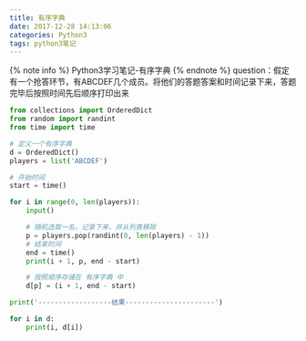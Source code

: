 ```yaml
---
title: 有序字典
date: 2017-12-28 14:13:06
categories: Python3
tags: python3笔记
---
```


{% note info %}
Python3学习笔记-有序字典
{% endnote %}
question：假定有一个抢答环节，有ABCDEF几个成员。将他们的答题答案和时间记录下来，答题完毕后按照时间先后顺序打印出来   
```python
from collections import OrderedDict
from random import randint
from time import time

# 定义一个有序字典
d = OrderedDict()
players = list('ABCDEF')

# 开始时间
start = time()

for i in range(0, len(players)):
    input()

    # 随机选取一名，记录下来，并从列表移除
    p = players.pop(randint(0, len(players) - 1))
    # 结束时间
    end = time()
    print(i + 1, p, end - start)

    # 按照顺序存储在 有序字典 中
    d[p] = (i + 1, end - start)

print('------------------结果----------------------')

for i in d:
    print(i, d[i])
```
